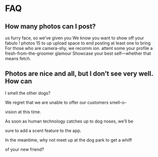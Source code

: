 # FAQ

## How many photos can I post?

us furry face, so we’ve given you
We know you want to show off your fabulo
!
photos
15
to
up
upload
space to
end posting at least one to bring
For those who are camera-shy, we recomm
ion.
attent
some
your profile
a fresh-from-the-groomer glamour
Showcase your best self—whether that means
fetch.

## Photos are nice and all, but I don’t see very well. How can

I smell the other dogs?

We regret that we are unable to offer our customers smell-o-

vision at this time.

As soon as human technology catches up to dog noses, we’ll be

sure to add a scent feature to the app.

In the meantime, why not meet up at the dog park to get a whiff

of your new friend?
